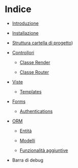 # Indice

* [Introduzione](OVERVIEW.md)

* [Installazione](INSTALLATION.md)

* [Struttura cartella di progetto](PROJECT_FOLDER_STRUCTURE.md))

* [Controllori](CONTROLLERS.md)
  
  * [Classe Render](CONTROLLERS.md#classe-render)
  
  * [Classe Router](CONTROLLERS.md#classe-router)

* [Viste](VIEWS.md)
  
  * [Templates](VIEWS.md#templates)
- [Forms](FORMS.md)
  
  - [Authentications](FORMS.md#authentications)

- [ORM](ORM.md)
  
  * [Entità](ORM_ENTITIES.md)
  
  * [Modelli](ORM_MODELS.md)
  
  * [Funzionalità aggiuntive](ORM_ADDITIONAL_FEATURES.md)
* Barra di debug


